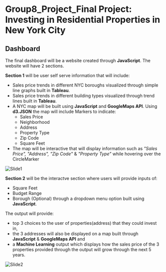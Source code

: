 # Group8_Project_Final Project: Investing in Residential Properties in New York City

## Dashboard
The final dashboard will be a website created through **JavaScript**. The website will have 2 sections.

**Section 1** will be user self serve information that will include:

- Sales price trends in different NYC boroughs visualized through simple line graphs built in **Tableau**.
- Sales price trends in different building types visualized through trend lines built in **Tableau**.
- A NYC map will be built using **JavaScript** and **GoogleMaps API**. Using **d3.JSON** the map will include Markers to indicate:
  - Sales Price
  - Neighborhood
  - Address
  - Property Type
  - Zip Code
  - Square Feet
- The map will be interactive that will display information such as _"Sales Price", "Address", "Zip Code"_ & _"Property Type"_ while hovering over the CircleMarker 

![Slide1](https://user-images.githubusercontent.com/84694664/142731205-b9d670c2-44ae-4220-87de-bc9e5303cb17.PNG)

**Section 2** will be the interactve section where users will provide inputs of:
- Square Feet
- Budget Range
- Borough (Optional)
through a dropdown menu option built using **JavaScript**.

The output will provide:  
- top 3 choices to the user of properties(address) that they could invest in, 
- the 3 addresses will also be displayed on a map built through **JavaScript** & **GoogleMaps API** and 
- a **Machine Learning** output which displays how the sales price of the 3 properties provided through the output will grow through the next 5 years.

![Slide2](https://user-images.githubusercontent.com/84694664/142731218-c7283fbd-29c0-4872-998d-228e651ae668.PNG)
